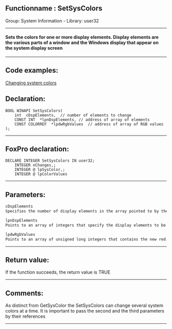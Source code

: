 <link rel="stylesheet" type="text/css" href="../../css/win32api.css">  
<link rel="stylesheet" href="https://cdnjs.cloudflare.com/ajax/libs/font-awesome/4.7.0/css/font-awesome.min.css">

## Functionname : SetSysColors
Group: System Information - Library: user32    
***  


#### Sets the colors for one or more display elements. Display elements are the various parts of a window and the Windows display that appear on the system display screen
***  


## Code examples:
[Changing system colors](../../samples/sample_040.md)  

## Declaration:
```foxpro  
BOOL WINAPI SetSysColors(
	int  cDspElements,	// number of elements to change
	CONST INT  *lpnDspElements,	// address of array of elements
	CONST COLORREF  *lpdwRgbValues 	// address of array of RGB values
);  
```  
***  


## FoxPro declaration:
```foxpro  
DECLARE INTEGER SetSysColors IN user32;
	INTEGER nChanges,;
	INTEGER @ lpSysColor,;
	INTEGER @ lpColorValues  
```  
***  


## Parameters:
```txt  
cDspElements
Specifies the number of display elements in the array pointed to by the lpnDspElements parameter.

lpnDspElements
Points to an array of integers that specify the display elements to be changed. For a list of display elements, see the GetSysColor function.

lpdwRgbValues
Points to an array of unsigned long integers that contains the new red, green, blue (RGB) color value for each display element in the array pointed to by the lpnDspElements parameter.  
```  
***  


## Return value:
If the function succeeds, the return value is TRUE  
***  


## Comments:
As distinct from GetSysColor the SetSysColors can change several system colors at a time. It is important to pass the second and the third parameters by their references  
  
***  

